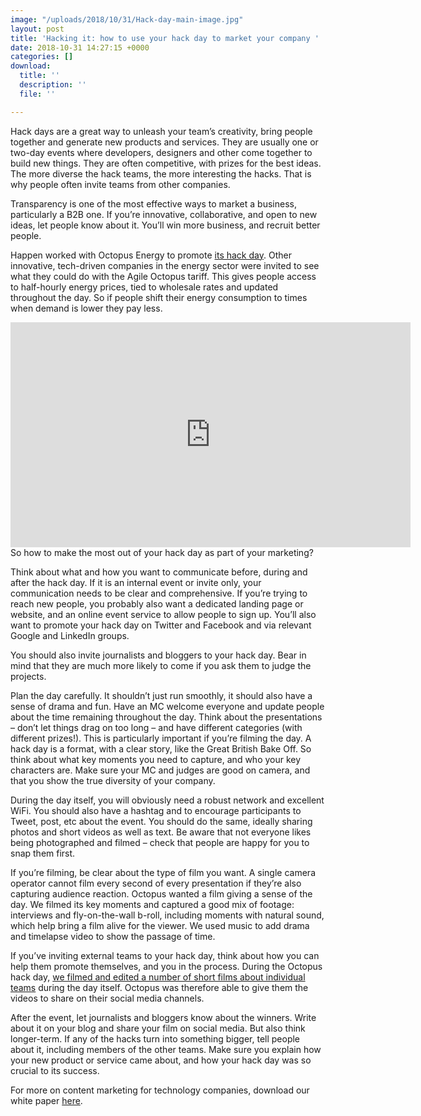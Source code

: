 ```yaml
---
image: "/uploads/2018/10/31/Hack-day-main-image.jpg"
layout: post
title: 'Hacking it: how to use your hack day to market your company '
date: 2018-10-31 14:27:15 +0000
categories: []
download:
  title: ''
  description: ''
  file: ''

---
```

Hack days are a great way to unleash your team’s creativity, bring people together and generate new products and services. They are usually one or two-day events where developers, designers and other come together to build new things. They are often competitive, with prizes for the best ideas. The more diverse the hack teams, the more interesting the hacks. That is why people often invite teams from other companies.

Transparency is one of the most effective ways to market a business, particularly a B2B one. If you’re innovative, collaborative, and open to new ideas, let people know about it. You’ll win more business, and recruit better people.

Happen worked with Octopus Energy to promote [its hack day](https://octopus.energy/hackday/). Other innovative, tech-driven companies in the energy sector were invited to see what they could do with the Agile Octopus tariff. This gives people access to half-hourly energy prices, tied to wholesale rates and updated throughout the day. So if people shift their energy consumption to times when demand is lower they pay less.
<iframe src="https://player.vimeo.com/video/273657634" width="640" height="360" frameborder="0" webkitallowfullscreen mozallowfullscreen allowfullscreen></iframe>
So how to make the most out of your hack day as part of your marketing?

Think about what and how you want to communicate before, during and after the hack day. If it is an internal event or invite only, your communication needs to be clear and comprehensive. If you’re trying to reach new people, you probably also want a dedicated landing page or website, and an online event service to allow people to sign up. You’ll also want to promote your hack day on Twitter and Facebook and via relevant Google and LinkedIn groups.

You should also invite journalists and bloggers to your hack day. Bear in mind that they are much more likely to come if you ask them to judge the projects.

Plan the day carefully. It shouldn’t just run smoothly, it should also have a sense of drama and fun. Have an MC welcome everyone and update people about the time remaining throughout the day. Think about the presentations – don’t let things drag on too long – and have different categories (with different prizes!). This is particularly important if you’re filming the day. A hack day is a format, with a clear story, like the Great British Bake Off. So think about what key moments you need to capture, and who your key characters are. Make sure your MC and judges are good on camera, and that you show the true diversity of your company.

During the day itself, you will obviously need a robust network and excellent WiFi. You should also have a hashtag and to encourage participants to Tweet, post, etc about the event. You should do the same, ideally sharing photos and short videos as well as text. Be aware that not everyone likes being photographed and filmed – check that people are happy for you to snap them first.

If you’re filming, be clear about the type of film you want. A single camera operator cannot film every second of every presentation if they’re also capturing audience reaction. Octopus wanted a film giving a sense of the day. We filmed its key moments and captured a good mix of footage: interviews and fly-on-the-wall b-roll, including moments with natural sound, which help bring a film alive for the viewer. We used music to add drama and timelapse video to show the passage of time.

If you’ve inviting external teams to your hack day, think about how you can help them promote themselves, and you in the process. During the Octopus hack day, [we filmed and edited a number of short films about individual teams](https://octopus.energy/blog/hacking-the-future-of-energy/) during the day itself. Octopus was therefore able to give them the videos to share on their social media channels.

After the event, let journalists and bloggers know about the winners. Write about it on your blog and share your film on social media. But also think longer-term. If any of the hacks turn into something bigger, tell people about it, including members of the other teams. Make sure you explain how your new product or service came about, and how your hack day was so crucial to its success.

For more on content marketing for technology companies, download our white paper [here](https://happendigital.co.uk/2017/12/05/a-practical-guide-to-content-marketing-for-b2b-technology-companies.html).